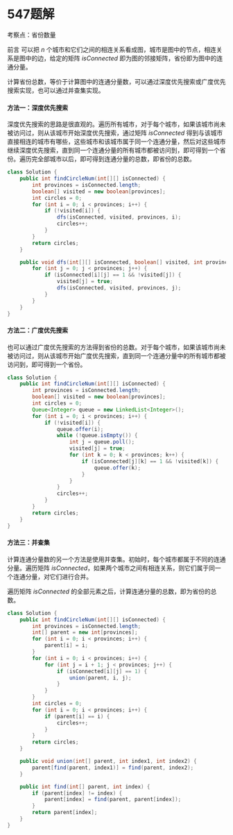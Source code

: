 # 547题解
考察点：省份数量

前言
可以把 $n$ 个城市和它们之间的相连关系看成图，城市是图中的节点，相连关系是图中的边，给定的矩阵 $\textit{isConnected}$ 即为图的邻接矩阵，省份即为图中的连通分量。

计算省份总数，等价于计算图中的连通分量数，可以通过深度优先搜索或广度优先搜索实现，也可以通过并查集实现。

#### 方法一：深度优先搜索

深度优先搜索的思路是很直观的。遍历所有城市，对于每个城市，如果该城市尚未被访问过，则从该城市开始深度优先搜索，通过矩阵 $\textit{isConnected}$ 得到与该城市直接相连的城市有哪些，这些城市和该城市属于同一个连通分量，然后对这些城市继续深度优先搜索，直到同一个连通分量的所有城市都被访问到，即可得到一个省份。遍历完全部城市以后，即可得到连通分量的总数，即省份的总数。

```java
class Solution {
    public int findCircleNum(int[][] isConnected) {
        int provinces = isConnected.length;
        boolean[] visited = new boolean[provinces];
        int circles = 0;
        for (int i = 0; i < provinces; i++) {
            if (!visited[i]) {
                dfs(isConnected, visited, provinces, i);
                circles++;
            }
        }
        return circles;
    }

    public void dfs(int[][] isConnected, boolean[] visited, int provinces, int i) {
        for (int j = 0; j < provinces; j++) {
            if (isConnected[i][j] == 1 && !visited[j]) {
                visited[j] = true;
                dfs(isConnected, visited, provinces, j);
            }
        }
    }
}
```

#### 方法二：广度优先搜索

也可以通过广度优先搜索的方法得到省份的总数。对于每个城市，如果该城市尚未被访问过，则从该城市开始广度优先搜索，直到同一个连通分量中的所有城市都被访问到，即可得到一个省份。

```java
class Solution {
    public int findCircleNum(int[][] isConnected) {
        int provinces = isConnected.length;
        boolean[] visited = new boolean[provinces];
        int circles = 0;
        Queue<Integer> queue = new LinkedList<Integer>();
        for (int i = 0; i < provinces; i++) {
            if (!visited[i]) {
                queue.offer(i);
                while (!queue.isEmpty()) {
                    int j = queue.poll();
                    visited[j] = true;
                    for (int k = 0; k < provinces; k++) {
                        if (isConnected[j][k] == 1 && !visited[k]) {
                            queue.offer(k);
                        }
                    }
                }
                circles++;
            }
        }
        return circles;
    }
}
```

#### 方法三：并查集

计算连通分量数的另一个方法是使用并查集。初始时，每个城市都属于不同的连通分量。遍历矩阵 $\textit{isConnected}$，如果两个城市之间有相连关系，则它们属于同一个连通分量，对它们进行合并。

遍历矩阵 $\textit{isConnected}$ 的全部元素之后，计算连通分量的总数，即为省份的总数。

```java
class Solution {
    public int findCircleNum(int[][] isConnected) {
        int provinces = isConnected.length;
        int[] parent = new int[provinces];
        for (int i = 0; i < provinces; i++) {
            parent[i] = i;
        }
        for (int i = 0; i < provinces; i++) {
            for (int j = i + 1; j < provinces; j++) {
                if (isConnected[i][j] == 1) {
                    union(parent, i, j);
                }
            }
        }
        int circles = 0;
        for (int i = 0; i < provinces; i++) {
            if (parent[i] == i) {
                circles++;
            }
        }
        return circles;
    }

    public void union(int[] parent, int index1, int index2) {
        parent[find(parent, index1)] = find(parent, index2);
    }

    public int find(int[] parent, int index) {
        if (parent[index] != index) {
            parent[index] = find(parent, parent[index]);
        }
        return parent[index];
    }
}
```

